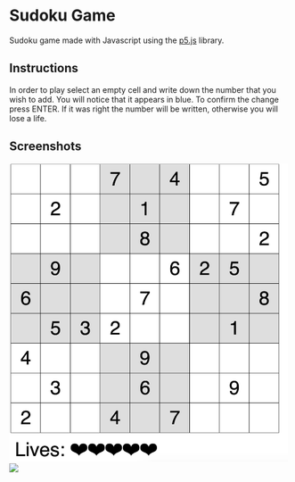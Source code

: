 # Sudoku Game  

Sudoku game made with Javascript using the [p5.js](https://p5js.org) library.  

## Instructions  
In order to play select an empty cell and write down the number that you wish to add. You will notice that it appears in blue. To confirm the change press ENTER. If it was right the number will be written, otherwise you will lose a life.

## Screenshots
<img src="img/img1.png" width="500"> <img src="img/img2.ong" width="500">